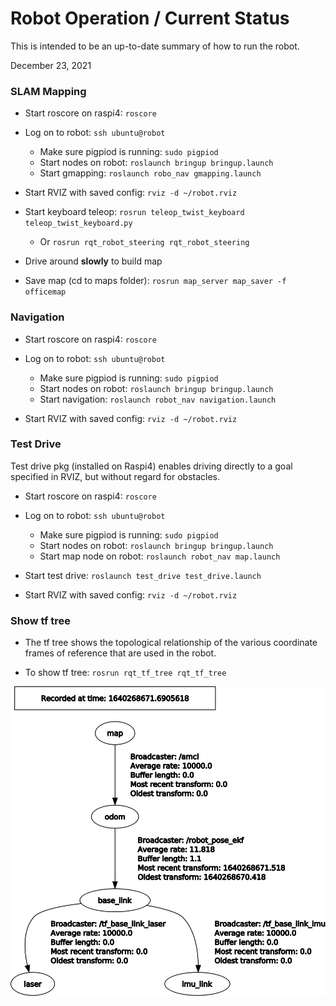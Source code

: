 # Robot Operation / Current Status
This is intended to be an up-to-date summary of how to run the robot.

December 23, 2021
### SLAM Mapping

* Start roscore on raspi4: `roscore`

* Log on to robot: `ssh ubuntu@robot`
    * Make sure pigpiod is running: `sudo pigpiod`
    * Start nodes on robot: `roslaunch bringup bringup.launch`
    * Start gmapping: `roslaunch robo_nav gmapping.launch`
* Start RVIZ with saved config: `rviz -d ~/robot.rviz`
* Start keyboard teleop: `rosrun teleop_twist_keyboard teleop_twist_keyboard.py`
    * Or `rosrun rqt_robot_steering rqt_robot_steering`
* Drive around **slowly** to build map
* Save map (cd to maps folder): `rosrun map_server map_saver -f officemap`

### Navigation

* Start roscore on raspi4: `roscore`

* Log on to robot: `ssh ubuntu@robot`
    * Make sure pigpiod is running: `sudo pigpiod`
    * Start nodes on robot: `roslaunch bringup bringup.launch`
    * Start navigation: `roslaunch robot_nav navigation.launch` 
* Start RVIZ with saved config: `rviz -d ~/robot.rviz`

### Test Drive
Test drive pkg (installed on Raspi4) enables driving directly to a goal specified in RVIZ, but without regard for obstacles.

* Start roscore on raspi4: `roscore`

* Log on to robot: `ssh ubuntu@robot`
    * Make sure pigpiod is running: `sudo pigpiod`
    * Start nodes on robot: `roslaunch bringup bringup.launch`
    * Start map node on robot: `roslaunch robot_nav map.launch`

* Start test drive: `roslaunch test_drive test_drive.launch` 
* Start RVIZ with saved config: `rviz -d ~/robot.rviz`

### Show tf tree
* The tf tree shows the topological relationship of the various coordinate frames of reference that are used in the robot.

* To show tf tree: `rosrun rqt_tf_tree rqt_tf_tree`

![tf tree](figures/tf-tree.png)


